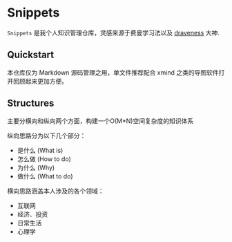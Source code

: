 # Snippets

`Snippets` 是我个人知识管理仓库，灵感来源于费曼学习法以及 [draveness](https://draveness.me/) 大神.

## Quickstart

本仓库仅为 Markdown 源码管理之用，单文件推荐配合 xmind 之类的导图软件打开回顾起来更加方便。

## Structures

主要分横向和纵向两个方面，构建一个O(M*N)空间复杂度的知识体系

纵向思路分为以下几个部分：

- 是什么 (What is)
- 怎么做 (How to do)
- 为什么 (Why)
- 做什么 (What to do)

横向思路涵盖本人涉及的各个领域：

- 互联网
- 经济、投资
- 日常生活
- 心理学